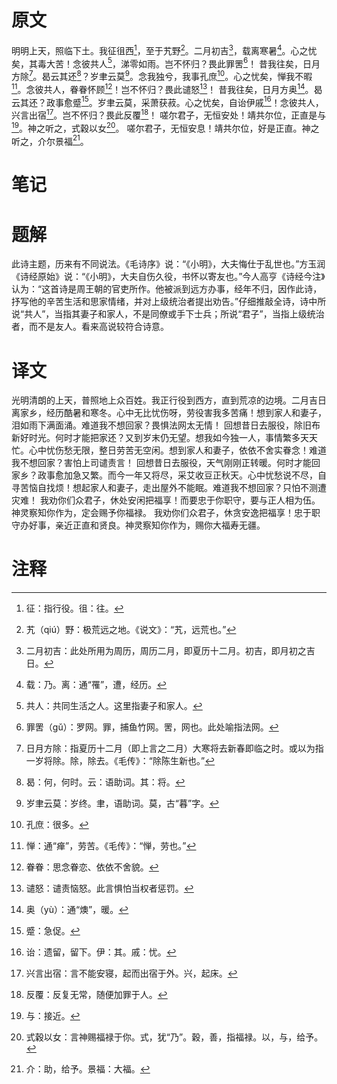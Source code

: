 # 原文
明明上天，照临下土。我征徂西[^1]，至于艽野[^2]。二月初吉[^3]，载离寒暑[^4]。心之忧矣，其毒大苦！念彼共人[^5]，涕零如雨。岂不怀归？畏此罪罟[^6]！
昔我往矣，日月方除[^7]。曷云其还[^8]？岁聿云莫[^9]。念我独兮，我事孔庶[^10]。心之忧矣，惮我不暇[^11]。念彼共人，眷眷怀顾[^12]！岂不怀归？畏此谴怒[^13]！
昔我往矣，日月方奥[^14]。曷云其还？政事愈蹙[^15]。岁聿云莫，采萧获菽。心之忧矣，自诒伊戚[^16]！念彼共人，兴言出宿[^17]。岂不怀归？畏此反覆[^18]！
嗟尔君子，无恒安处！靖共尔位，正直是与[^19]。神之听之，式穀以女[^20]。
嗟尔君子，无恒安息！靖共尔位，好是正直。神之听之，介尔景福[^21]。
# 笔记

# 题解
此诗主题，历来有不同说法。《毛诗序》说：“《小明》，大夫悔仕于乱世也。”方玉润《诗经原始》说：“《小明》，大夫自伤久役，书怀以寄友也。”今人高亨《诗经今注》认为：“这首诗是周王朝的官吏所作。他被派到远方办事，经年不归，因作此诗，抒写他的辛苦生活和思家情绪，并对上级统治者提出劝告。”仔细推敲全诗，诗中所说“共人”，当指其妻子和家人，不是同僚或手下士兵；所说“君子”，当指上级统治者，而不是友人。看来高说较符合诗意。
# 译文
光明清朗的上天，普照地上众百姓。我正行役到西方，直到荒凉的边境。二月吉日离家乡，经历酷暑和寒冬。心中无比忧伤呀，劳役害我多苦痛！想到家人和妻子，泪如雨下满面涌。难道我不想回家？畏惧法网太无情！
回想昔日去服役，除旧布新好时光。何时才能把家还？又到岁末仍无望。想我如今独一人，事情繁多天天忙。心中忧伤愁无限，整日劳苦无空闲。想到家人和妻子，依依不舍实眷念！难道我不想回家？害怕上司谴责言！
回想昔日去服役，天气刚刚正转暖。何时才能回家乡？政事愈加急又繁。而今一年又将尽，采艾收豆正秋天。心中忧愁说不尽，自寻苦恼自找烦！想起家人和妻子，走出屋外不能眠。难道我不想回家？只怕不测遭灾难！
我劝你们众君子，休处安闲把福享！而要忠于你职守，要与正人相为伍。神灵察知你作为，定会赐予你福禄。
我劝你们众君子，休贪安逸把福享！忠于职守办好事，亲近正直和贤良。神灵察知你作为，赐你大福寿无疆。
# 注释

[^1]: 征：指行役。徂：往。
[^2]: 艽（qiú）野：极荒远之地。《说文》：“艽，远荒也。”
[^3]: 二月初吉：此处所用为周历，周历二月，即夏历十二月。初吉，即月初之吉日。
[^4]: 载：乃。离：通“罹”，遭，经历。
[^5]: 共人：共同生活之人。这里指妻子和家人。
[^6]: 罪罟（gǔ）：罗网。罪，捕鱼竹网。罟，网也。此处喻指法网。
[^7]: 日月方除：指夏历十二月（即上言之二月）大寒将去新春即临之时。或以为指一岁将除。除，除去。《毛传》：“除陈生新也。”
[^8]: 曷：何，何时。云：语助词。其：将。
[^9]: 岁聿云莫：岁终。聿，语助词。莫，古“暮”字。
[^10]: 孔庶：很多。
[^11]: 惮：通“瘅”，劳苦。《毛传》：“惮，劳也。”
[^12]: 眷眷：思念眷恋、依依不舍貌。
[^13]: 谴怒：谴责恼怒。此言惧怕当权者惩罚。
[^14]: 奥（yù）：通“燠”，暖。
[^15]: 蹙：急促。
[^16]: 诒：遗留，留下。伊：其。戚：忧。
[^17]: 兴言出宿：言不能安寝，起而出宿于外。兴，起床。
[^18]: 反覆：反复无常，随便加罪于人。
[^19]: 与：接近。
[^20]: 式穀以女：言神赐福禄于你。式，犹“乃”。穀，善，指福禄。以，与，给予。
[^21]: 介：助，给予。景福：大福。